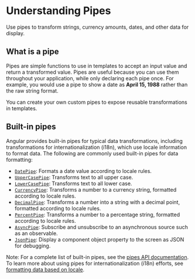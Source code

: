 # Understanding Pipes

Use pipes to transform strings, currency amounts, dates, and other data for display.

## What is a pipe

Pipes are simple functions to use in templates to accept an input value and return a transformed value. Pipes are useful because you can use them throughout your application, while only declaring each pipe once.
For example, you would use a pipe to show a date as **April 15, 1988** rather than the raw string format.

You can create your own custom pipes to expose reusable transformations in templates.

## Built-in pipes

Angular provides built-in pipes for typical data transformations, including transformations for internationalization (i18n), which use locale information to format data.
The following are commonly used built-in pipes for data formatting:

- [`DatePipe`](api/common/DatePipe): Formats a date value according to locale rules.
- [`UpperCasePipe`](api/common/UpperCasePipe): Transforms text to all upper case.
- [`LowerCasePipe`](api/common/LowerCasePipe): Transforms text to all lower case.
- [`CurrencyPipe`](api/common/CurrencyPipe): Transforms a number to a currency string, formatted according to locale rules.
- [`DecimalPipe`](/api/common/DecimalPipe): Transforms a number into a string with a decimal point, formatted according to locale rules.
- [`PercentPipe`](api/common/PercentPipe): Transforms a number to a percentage string, formatted according to locale rules.
- [`AsyncPipe`](api/common/AsyncPipe): Subscribe and unsubscribe to an asynchronous source such as an observable.
- [`JsonPipe`](api/common/JsonPipe): Display a component object property to the screen as JSON for debugging.

Note: For a complete list of built-in pipes, see the [pipes API documentation](/api/common#pipes "Pipes API reference summary").
To learn more about using pipes for internationalization (i18n) efforts, see [formatting data based on locale](/guide/i18n/format-data-locale).
